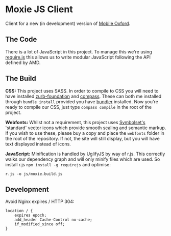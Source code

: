 Moxie JS Client
===============

Client for a new (in development) version of [Mobile Oxford](http://m.ox.ac.uk).

The Code
--------

There is a lot of JavaScript in this project. To manage this we're using [require.js](http://requirejs.org/) this allows us to write modular JavaScript following the API defined by AMD.

The Build
---------

**CSS:** This project uses SASS. In order to compile to CSS you will need to have installed [zurb-foundation](http://foundation.zurb.com/) and [compass](http://compass-style.org/install/). These can both me installed through `bundle install` provided you have [bundler](http://gembundler.com/) installed. Now you're ready to compile our CSS, just type `compass compile` in the root of the project.

**Webfonts:** Whilst not a requirement, this project uses [Symbolset's](https://symbolset.com/) 'standard' vector icons which provide smooth scaling and semantic markup. If you wish to use these, please buy a copy and place the `webfonts` folder in the root of the repository. If not, the site will still display, but you will have text displayed instead of icons. 

**JavaScript:** Minification is handled by UglifyJS by way of r.js. This correctly walks our dependency graph and will only minify files which are used. So install r.js `npm install -g requirejs` and optimise:

    r.js -o js/moxie.build.js


Development
-----------

Avoid Nginx expires / HTTP 304:

	location / {
    	expires epoch;
    	add_header Cache-Control no-cache;
    	if_modified_since off;
	}

